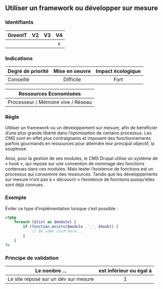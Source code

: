 ## Utiliser un framework ou développer sur mesure
### Identifiants

| GreenIT |  V2  |  V3  |  V4  |
|---------|:----:|:----:|:----:|
|      |   |   |  x   |

### Indications

| Degré de priorité |      Mise en oeuvre       |  Impact écologique    | 
|-------------------|:-------------------------:|:---------------------:|
|    Conseillé      |  Difficile                | Fort                  | 


|Ressources Economisées                                      |
|:----------------------------------------------------------:|
|  Processeur / Mémoire vive / Réseau  |

### Règle

Utiliser un framework ou un développement sur mesure, afin de bénéficier d’une plus grande liberté dans l’optimisation de certains processus. Les CMS sont en effet plus contraignants et imposent des fonctionnements parfois gourmands en ressources pour atteindre leur principal objectif, la souplesse.

Ainsi, pour la gestion de ses modules, le CMS Drupal utilise un système de « hook », qui repose sur une convention de nommage des fonctions contenues dans ces modules. Mais tester l’existence de fonctions est un processus qui consomme des ressources. Tandis que les développements sur mesure n’ont pas à « découvrir » l’existence de fonctions puisqu’elles sont déjà connues.

### Exemple

Éviter ce type d’implémentation lorsque c’est possible :
```php
<?php
    foreach ($list as $module) {
        if (function_exists($module .'_'. $hook)) {
            // Do some stuﬀ here...
        }
    }
?>
```

### Principe de validation

| Le nombre ...     | est inférieur ou égal à   |  
|-------------------|:-------------------------:|
| Le site repose sur un dév sur mesure  | 1  |
